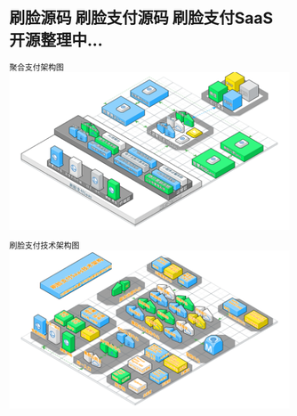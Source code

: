 # 刷脸源码 刷脸支付源码 刷脸支付SaaS   开源整理中...
聚合支付架构图
![gif](./架构图/聚合支付架构图.png)

刷脸支付技术架构图
![gif](./架构图/刷脸支付技术架构图.png)